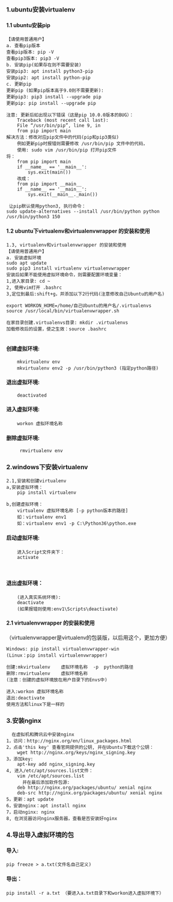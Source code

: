 ### 1.ubuntu安装virtualenv 

#### 1.1 ubuntu安装pip		

```
【请使用普通用户】
a. 查看pip版本
查看pip版本: pip ‐V
查看pip3版本: pip3 ‐V
b. 安装pip(如果存在则不需要安装)
安装pip3: apt install python3‐pip
安装pip2: apt install python‐pip
c. 更新pip
更新pip (如果pip版本高于9.0则不需要更新):
更新pip3: pip3 install --upgrade pip
更新pip: pip install --upgrade pip

```

```
注意: 更新后如出现以下错误（这是pip 10.0.0版本的BUG）：
	Traceback (most recent call last):
	File “/usr/bin/pip”, line 9, in
	from pip import main
解决方法：修改对应pip文件中的代码(pip和pip3类似)
	例如更新pip时报错则需要修改 /usr/bin/pip 文件中的代码，
	使用: sudo vim /usr/bin/pip 打开pip文件
将：
	from pip import main
	if __name__ == '__main__':
		sys.exit(main())
	改成：
	from pip import __main__
	if __name__ == '__main__':
		sys.exit(__main__._main())

```

```
 让pip默认使用python3, 执行命令：
sudo update-alternatives --install /usr/bin/python python /usr/bin/python3 150
```

#### 1.2 ubuntu下virtualenv和virtualenvwrapper 的安装和使用

```
1.3, virtualenv和virtualenvwrapper 的安装和使用
【请使用普通用户】
a. 安装虚拟环境
sudo apt update
sudo pip3 install virtualenv virtualenvwrapper
安装后如果不能使用虚拟环境命令，则需要配置环境变量：
1,进入家目录: cd ~
2, 使用vim打开 .bashrc
3,定位到最后:shift+g，并添加以下2行代码(注意修改自己Ubuntu的用户名)

export WORKON_HOME=/home/自己Ubuntu的用户名/.virtualenvs
source /usr/local/bin/virtualenvwrapper.sh 

在家目录创建.virtualenvs目录: mkdir .virtualenvs
加载修改后的设置，使之生效：source .bashrc


```

#### 创建虚拟环境:

```
 	mkvirtualenv env
 	mkvirtualenv env2 ‐p /usr/bin/python3 (指定python路径)
```

#### 退出虚拟环境: 

```
	deactivated
```

#### 进入虚拟环境: 

```
	workon 虚拟环境名称
```

#### 删除虚拟环境:

```
	 rmvirtualenv env
```



### 2.windows下安装virtualenv

```
2.1,安装和创建virtualenv
a,安装虚拟环境：
	pip install virtualenv
				
b,创建虚拟环境：
	virtualenv 虚拟环境名称 [-p python版本的路径]
	如：virtualenv env1 
	如：virtualenv env1 -p C:\Python36\python.exe

```

#### 启动虚拟环境:

```
	进入Script文件夹下：
	activate
```

​		

#### 退出虚拟环境：

```
	(进入真实系统环境): 
	deactivate  
	(如果报错则使用:env1\Scripts\deactivate)
```

#### 2.1 virtualenvwrapper 的安装和使用  

（virtualenvwrapper是virtualenv的包装版，以后用这个，更加方便）
	

	Windows: pip install virtualenvwrapper-win
	(Linux：pip install virtualenvwrapper)
	
	创建:mkvirtualenv    虚拟环境名称  -p  python的路径 
	删除:rmvirtualenv    虚拟环境名称
	(注意：创建的虚拟环境放在用户目录下的Envs中)
	
	进入:workon 虚拟环境名称
	退出:deactivate 
	使用方法和linux下是一样的


### 3.安装nginx

      在虚拟机和腾讯云中安装nginx
    1，访问：http://nginx.org/en/linux_packages.html
    2，点击'this key' 查看官网提供的公钥, 并在Ubuntu下载这个公钥：
    	wget http://nginx.org/keys/nginx_signing.key
    3，添加key: 
    	apt-key add nginx_signing.key
    4, 进入/etc/apt/sources.list文件：
    	vim /etc/apt/sources.list
          并在最后添加软件包源: 
    	deb http://nginx.org/packages/ubuntu/ xenial nginx
    	deb-src http://nginx.org/packages/ubuntu/ xenial nginx
    5，更新：apt update
    6，安装nginx：apt install nginx
    7，启动nginx: nginx
    8, 在浏览器访问nginx服务器，查看是否安装好nginx
### 

### 4.导出导入虚拟环境的包

#### 导入:

```
pip freeze > a.txt(文件名自己定义)
```

#### 导出：

```
pip install -r a.txt （要进入a.txt目录下和workon进入虚拟环境下）
```

